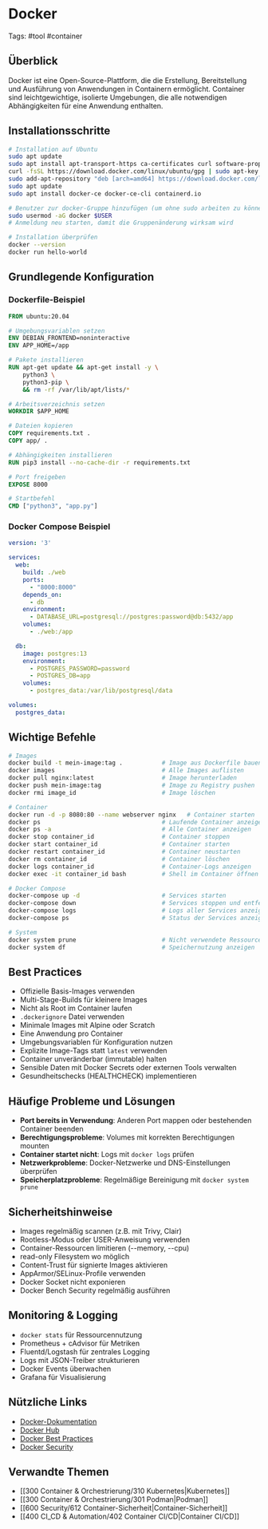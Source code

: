 # Docker

Tags: #tool #container

## Überblick
Docker ist eine Open-Source-Plattform, die die Erstellung, Bereitstellung und Ausführung von Anwendungen in Containern ermöglicht. Container sind leichtgewichtige, isolierte Umgebungen, die alle notwendigen Abhängigkeiten für eine Anwendung enthalten.

## Installationsschritte
```bash
# Installation auf Ubuntu
sudo apt update
sudo apt install apt-transport-https ca-certificates curl software-properties-common
curl -fsSL https://download.docker.com/linux/ubuntu/gpg | sudo apt-key add -
sudo add-apt-repository "deb [arch=amd64] https://download.docker.com/linux/ubuntu $(lsb_release -cs) stable"
sudo apt update
sudo apt install docker-ce docker-ce-cli containerd.io

# Benutzer zur docker-Gruppe hinzufügen (um ohne sudo arbeiten zu können)
sudo usermod -aG docker $USER
# Anmeldung neu starten, damit die Gruppenänderung wirksam wird

# Installation überprüfen
docker --version
docker run hello-world
```

## Grundlegende Konfiguration
### Dockerfile-Beispiel
```dockerfile
FROM ubuntu:20.04

# Umgebungsvariablen setzen
ENV DEBIAN_FRONTEND=noninteractive
ENV APP_HOME=/app

# Pakete installieren
RUN apt-get update && apt-get install -y \
    python3 \
    python3-pip \
    && rm -rf /var/lib/apt/lists/*

# Arbeitsverzeichnis setzen
WORKDIR $APP_HOME

# Dateien kopieren
COPY requirements.txt .
COPY app/ .

# Abhängigkeiten installieren
RUN pip3 install --no-cache-dir -r requirements.txt

# Port freigeben
EXPOSE 8000

# Startbefehl
CMD ["python3", "app.py"]
```

### Docker Compose Beispiel
```yaml
version: '3'

services:
  web:
    build: ./web
    ports:
      - "8000:8000"
    depends_on:
      - db
    environment:
      - DATABASE_URL=postgresql://postgres:password@db:5432/app
    volumes:
      - ./web:/app

  db:
    image: postgres:13
    environment:
      - POSTGRES_PASSWORD=password
      - POSTGRES_DB=app
    volumes:
      - postgres_data:/var/lib/postgresql/data

volumes:
  postgres_data:
```

## Wichtige Befehle
```bash
# Images
docker build -t mein-image:tag .           # Image aus Dockerfile bauen
docker images                              # Alle Images auflisten
docker pull nginx:latest                   # Image herunterladen
docker push mein-image:tag                 # Image zu Registry pushen
docker rmi image_id                        # Image löschen

# Container
docker run -d -p 8080:80 --name webserver nginx   # Container starten
docker ps                                  # Laufende Container anzeigen
docker ps -a                               # Alle Container anzeigen
docker stop container_id                   # Container stoppen
docker start container_id                  # Container starten
docker restart container_id                # Container neustarten
docker rm container_id                     # Container löschen
docker logs container_id                   # Container-Logs anzeigen
docker exec -it container_id bash          # Shell im Container öffnen

# Docker Compose
docker-compose up -d                       # Services starten
docker-compose down                        # Services stoppen und entfernen
docker-compose logs                        # Logs aller Services anzeigen
docker-compose ps                          # Status der Services anzeigen

# System
docker system prune                        # Nicht verwendete Ressourcen löschen
docker system df                           # Speichernutzung anzeigen
```

## Best Practices
- Offizielle Basis-Images verwenden
- Multi-Stage-Builds für kleinere Images
- Nicht als Root im Container laufen
- `.dockerignore` Datei verwenden
- Minimale Images mit Alpine oder Scratch
- Eine Anwendung pro Container
- Umgebungsvariablen für Konfiguration nutzen
- Explizite Image-Tags statt `latest` verwenden
- Container unveränderbar (immutable) halten
- Sensible Daten mit Docker Secrets oder externen Tools verwalten
- Gesundheitschecks (HEALTHCHECK) implementieren

## Häufige Probleme und Lösungen
- **Port bereits in Verwendung**: Anderen Port mappen oder bestehenden Container beenden
- **Berechtigungsprobleme**: Volumes mit korrekten Berechtigungen mounten
- **Container startet nicht**: Logs mit `docker logs` prüfen
- **Netzwerkprobleme**: Docker-Netzwerke und DNS-Einstellungen überprüfen
- **Speicherplatzprobleme**: Regelmäßige Bereinigung mit `docker system prune`

## Sicherheitshinweise
- Images regelmäßig scannen (z.B. mit Trivy, Clair)
- Rootless-Modus oder USER-Anweisung verwenden
- Container-Ressourcen limitieren (--memory, --cpu)
- read-only Filesystem wo möglich
- Content-Trust für signierte Images aktivieren
- AppArmor/SELinux-Profile verwenden
- Docker Socket nicht exponieren
- Docker Bench Security regelmäßig ausführen

## Monitoring & Logging
- `docker stats` für Ressourcennutzung
- Prometheus + cAdvisor für Metriken
- Fluentd/Logstash für zentrales Logging
- Logs mit JSON-Treiber strukturieren
- Docker Events überwachen
- Grafana für Visualisierung

## Nützliche Links
- [Docker-Dokumentation](https://docs.docker.com/)
- [Docker Hub](https://hub.docker.com/)
- [Docker Best Practices](https://docs.docker.com/develop/develop-images/dockerfile_best-practices/)
- [Docker Security](https://docs.docker.com/engine/security/)

## Verwandte Themen
- [[300 Container & Orchestrierung/310 Kubernetes|Kubernetes]]
- [[300 Container & Orchestrierung/301 Podman|Podman]]
- [[600 Security/612 Container-Sicherheit|Container-Sicherheit]]
- [[400 CI_CD & Automation/402 Container CI/CD|Container CI/CD]] 